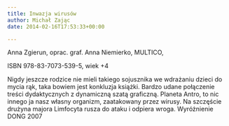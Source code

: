 ```yaml
---
title: Inwazja wirusów
author: Michał Zając
date: 2014-02-16T17:53:33+00:00

---
```

Anna Zgierun, oprac. graf. Anna Niemierko, MULTICO,
  
ISBN 978-83-7073-539-5, wiek +4 

Nigdy jeszcze rodzice nie mieli takiego sojusznika we wdrażaniu dzieci do mycia rąk, taka bowiem jest konkluzja książki. Bardzo udane połączenie treści dydaktycznych z dynamiczną szatą graficzną. Planeta Antro, to nic innego ja nasz własny organizm, zaatakowany przez wirusy. Na szczęście drużyna majora Limfocyta rusza do ataku i odpiera wroga. Wyróżnienie DONG 2007
